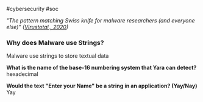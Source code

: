 #cybersecurity #soc 

_"The pattern matching Swiss knife for malware researchers (and everyone else)" ([Virustotal., 2020](https://virustotal.github.io/yara/))_

### Why does Malware use Strings?
Malware use strings to store textual data

**What is the name of the base-16 numbering system that Yara can detect?**
hexadecimal

**Would the text "Enter your Name" be a string in an application? (Yay/Nay)**
Yay